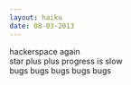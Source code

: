 ```yaml
---
layout: haiku
date: 08-03-2013
---
```


hackerspace again<br>
star plus plus progress is slow<br>
bugs bugs bugs bugs bugs
